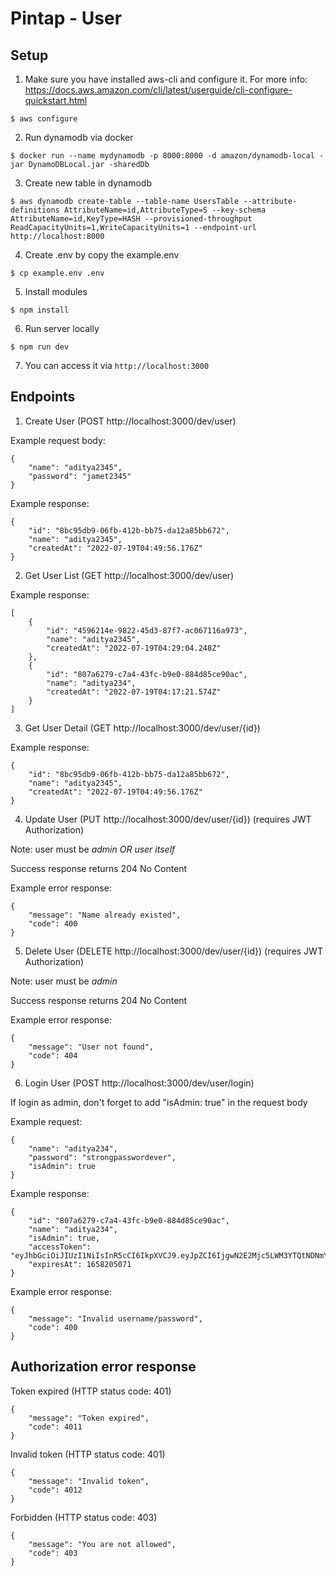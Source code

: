 # Pintap - User

## Setup
1. Make sure you have installed aws-cli and configure it. For more info: https://docs.aws.amazon.com/cli/latest/userguide/cli-configure-quickstart.html

```
$ aws configure
```

2. Run dynamodb via docker
```
$ docker run --name mydynamodb -p 8000:8000 -d amazon/dynamodb-local -jar DynamoDBLocal.jar -sharedDb
```

3. Create new table in dynamodb
```
$ aws dynamodb create-table --table-name UsersTable --attribute-definitions AttributeName=id,AttributeType=S --key-schema AttributeName=id,KeyType=HASH --provisioned-throughput ReadCapacityUnits=1,WriteCapacityUnits=1 --endpoint-url http://localhost:8000
```

4. Create .env by copy the example.env
```
$ cp example.env .env
```

5. Install modules
```
$ npm install
```

6. Run server locally
```
$ npm run dev
```

7. You can access it via `http://localhost:3000`


## Endpoints
1. Create User (POST http://localhost:3000/dev/user)

Example request body:
```
{
	"name": "aditya2345",
	"password": "jamet2345"
}
```

Example response:
```
{
	"id": "8bc95db9-06fb-412b-bb75-da12a85bb672",
	"name": "aditya2345",
	"createdAt": "2022-07-19T04:49:56.176Z"
}
```

2. Get User List (GET http://localhost:3000/dev/user)

Example response:
```
[
	{
		"id": "4596214e-9822-45d3-87f7-ac067116a973",
		"name": "aditya2345",
		"createdAt": "2022-07-19T04:29:04.248Z"
	},
	{
		"id": "807a6279-c7a4-43fc-b9e0-884d85ce90ac",
		"name": "aditya234",
		"createdAt": "2022-07-19T04:17:21.574Z"
	}
]
```

3. Get User Detail (GET http://localhost:3000/dev/user/{id})

Example response:
```
{
	"id": "8bc95db9-06fb-412b-bb75-da12a85bb672",
	"name": "aditya2345",
	"createdAt": "2022-07-19T04:49:56.176Z"
}
```

4. Update User (PUT http://localhost:3000/dev/user/{id}) (requires JWT Authorization)

Note: user must be *admin OR user itself*

Success response returns 204 No Content

Example error response:
```
{
	"message": "Name already existed",
	"code": 400
}
```

5. Delete User (DELETE http://localhost:3000/dev/user/{id}) (requires JWT Authorization)

Note: user must be *admin*

Success response returns 204 No Content

Example error response:
```
{
	"message": "User not found",
	"code": 404
}
```

6. Login User (POST http://localhost:3000/dev/user/login)

If login as admin, don't forget to add "isAdmin: true" in the request body

Example request:
```
{
	"name": "aditya234",
	"password": "strongpasswordever",
	"isAdmin": true
}
```

Example response:
```
{
	"id": "807a6279-c7a4-43fc-b9e0-884d85ce90ac",
	"name": "aditya234",
	"isAdmin": true,
	"accessToken": "eyJhbGciOiJIUzI1NiIsInR5cCI6IkpXVCJ9.eyJpZCI6IjgwN2E2Mjc5LWM3YTQtNDNmYy1iOWUwLTg4NGQ4NWNlOTBhYyIsImlzQWRtaW4iOnRydWUsImV4cCI6MTY1ODIwNTA3MSwiaWF0IjoxNjU4MjA1MDExfQ.UiLWWV5oalIk48Fo9ldc9QeOMNckBjOHwsb44tdx8lI",
	"expiresAt": 1658205071
}
```

Example error response:
```
{
	"message": "Invalid username/password",
	"code": 400
}
```


## Authorization error response

Token expired (HTTP status code: 401)
```
{
	"message": "Token expired",
	"code": 4011
}
```

Invalid token (HTTP status code: 401)
```
{
	"message": "Invalid token",
	"code": 4012
}
```

Forbidden (HTTP status code: 403)
```
{
	"message": "You are not allowed",
	"code": 403
}
```